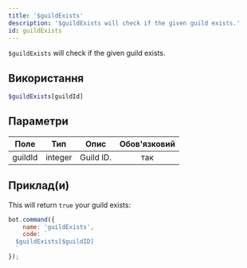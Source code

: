 ```yaml
---
title: '$guildExists'
description: '$guildExists will check if the given guild exists.'
id: guildExists
---
```


`$guildExists` will check if the given guild exists.

## Використання

```php
$guildExists[guildId]
```

## Параметри

| Поле    | Тип     | Опис      | Обов'язковий |
| ------- | ------- | --------- |:------------:|
| guildId | integer | Guild ID. |     так      |

## Приклад(и)

This will return `true` your guild exists:

```javascript
bot.command({
    name: 'guildExists',
    code: `
  $guildExists[$guildID]
  `
});
```